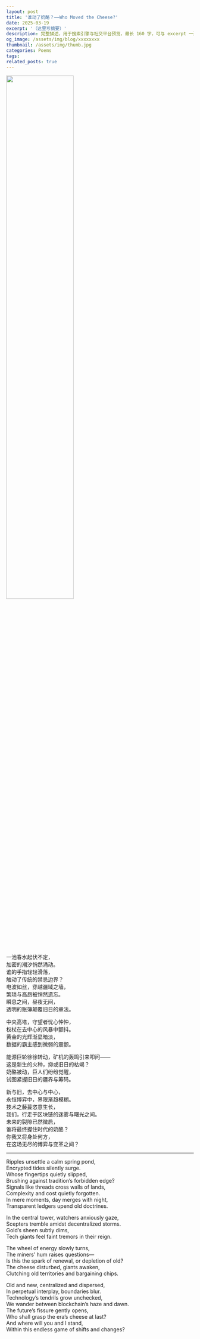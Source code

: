 ```yaml
---
layout: post
title: '谁动了奶酪？——Who Moved the Cheese?'
date: 2025-03-19
excerpt: '（这里写摘要）'
description: 完整描述，用于搜索引擎与社交平台预览，最长 160 字，可与 excerpt 一致
og_image: /assets/img/blog/xxxxxxxx
thumbnail: /assets/img/thumb.jpg
categories: Poems
tags: 
related_posts: true
---
```


<img src="{{ '/assets/img/blog/xxxxxxxx' | relative_url }}" style="width:60%;">

一池春水起伏不定，  
加密的潮汐悄然涌动。  
谁的手指轻轻滑落，  
触动了传统的禁忌边界？  
电波如丝，穿越疆域之墙，  
繁琐与高昂被悄然遗忘。  
瞬息之间，昼夜无间，  
透明的账簿颠覆旧日的章法。

中央高塔，守望者忧心忡忡，  
权杖在去中心的风暴中颤抖。  
黄金的光辉渐显暗淡，  
数据的霸主感到微弱的震颤。

能源巨轮徐徐转动，矿机的轰鸣引来叩问——  
这是新生的火种，抑或旧日的枯竭？  
奶酪被动，巨人们纷纷觉醒，  
试图紧握旧日的疆界与筹码。

新与旧，去中心与中心，  
永恒博弈中，界限渐趋模糊。  
技术之藤蔓恣意生长，  
我们，行走于区块链的迷雾与曙光之间。  
未来的裂隙已然微启，  
谁将最终握住时代的奶酪？  
你我又将身处何方，  
在这场无尽的博弈与变革之间？

---

Ripples unsettle a calm spring pond,  
Encrypted tides silently surge.  
Whose fingertips quietly slipped,  
Brushing against tradition’s forbidden edge?  
Signals like threads cross walls of lands,  
Complexity and cost quietly forgotten.  
In mere moments, day merges with night,  
Transparent ledgers upend old doctrines.

In the central tower, watchers anxiously gaze,  
Scepters tremble amidst decentralized storms.  
Gold’s sheen subtly dims,  
Tech giants feel faint tremors in their reign.

The wheel of energy slowly turns,  
The miners’ hum raises questions—  
Is this the spark of renewal, or depletion of old?  
The cheese disturbed, giants awaken,  
Clutching old territories and bargaining chips.

Old and new, centralized and dispersed,  
In perpetual interplay, boundaries blur.  
Technology’s tendrils grow unchecked,  
We wander between blockchain’s haze and dawn.  
The future’s fissure gently opens,  
Who shall grasp the era’s cheese at last?  
And where will you and I stand,  
Within this endless game of shifts and changes?
